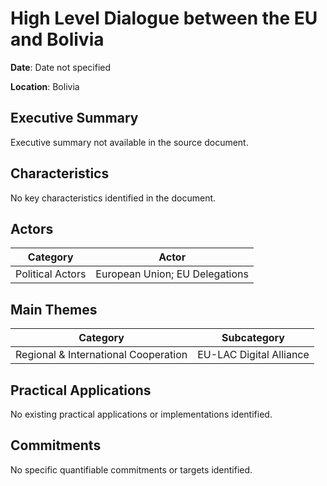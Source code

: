 # High Level Dialogue between the EU and Bolivia

**Date**: Date not specified

**Location**: Bolivia

## Executive Summary

Executive summary not available in the source document.

## Characteristics

No key characteristics identified in the document.

## Actors

| Category | Actor |
| --- | --- |
| Political Actors | European Union; EU Delegations |

## Main Themes

| Category | Subcategory |
| --- | --- |
| Regional & International Cooperation | EU-LAC Digital Alliance |

## Practical Applications

No existing practical applications or implementations identified.

## Commitments

No specific quantifiable commitments or targets identified.